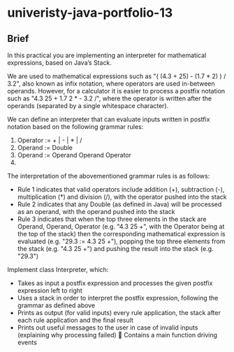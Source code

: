 # univeristy-java-portfolio-13

## Brief

In this practical you are implementing an interpreter for mathematical expressions,
based on Java’s Stack.

We are used to mathematical expressions such as "( (4.3 + 25) - (1.7 * 2) ) / 3.2", also
known as infix notation, where operators are used in-between operands. However,
for a calculator it is easier to process a postfix notation such as "4.3 25 + 1.7 2 * -
3.2 /", where the operator is written after the operands (separated by a single
whitespace character).

We can define an interpreter that can evaluate inputs written in postfix notation
based on the following grammar rules:

1. Operator := + | - | * | /
2. Operand := Double
3. Operand := Operand Operand Operator
4. 
The interpretation of the abovementioned grammar rules is as follows:
- Rule 1 indicates that valid operators include addition (+), subtraction (-),
multiplication (*) and division (/), with the operator pushed into the stack
- Rule 2 indicates that any Double (as defined in Java) will be processed as an
operand, with the operand pushed into the stack
- Rule 3 indicates that when the top three elements in the stack are Operand,
Operand, Operator (e.g. "4.3 25 +", with the Operator being at the top of the
stack) then the corresponding mathematical expression is evaluated (e.g. "29.3
:= 4.3 25 +"), popping the top three elements from the stack (e.g. "4.3 25 +")
and pushing the result into the stack (e.g. "29.3")

Implement class Interpreter, which:

- Takes as input a postfix expression and processes the given postfix
expression left to right
- Uses a stack in order to interpret the postfix expression, following the grammar
as defined above
- Prints as output (for valid inputs) every rule application, the stack after each
rule application and the final result
- Prints out useful messages to the user in case of invalid inputs (explaining
why processing failed)
 Contains a main function driving events
